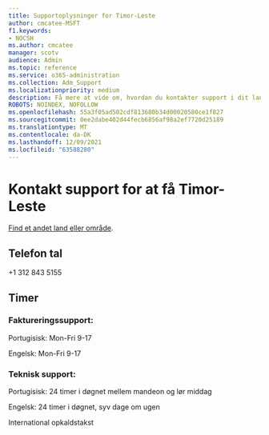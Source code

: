 ```yaml
---
title: Supportoplysninger for Timor-Leste
author: cmcatee-MSFT
f1.keywords:
- NOCSH
ms.author: cmcatee
manager: scotv
audience: Admin
ms.topic: reference
ms.service: o365-administration
ms.collection: Adm_Support
ms.localizationpriority: medium
description: Få mere at vide om, hvordan du kontakter support i dit land eller område.
ROBOTS: NOINDEX, NOFOLLOW
ms.openlocfilehash: 55a3f05ad502cdf813680b34d00020580ce1f827
ms.sourcegitcommit: 0ee2dabe402d44fecb6856af98a2ef7720d25189
ms.translationtype: MT
ms.contentlocale: da-DK
ms.lasthandoff: 12/09/2021
ms.locfileid: "63588280"
---
```

# <a name="contact-support-for-timor-leste"></a>Kontakt support for at få Timor-Leste

[Find et andet land eller område](../get-help-support.md).

## <a name="phone-number"></a>Telefon tal
+1 312 843 5155

## <a name="hours"></a>Timer
### <a name="billing-support"></a>Faktureringssupport:

Portugisisk: Mon-Fri 9-17

Engelsk: Mon-Fri 9-17

### <a name="technical-support"></a>Teknisk support:

Portugisisk: 24 timer i døgnet mellem mandeon og lør middag

Engelsk: 24 timer i døgnet, syv dage om ugen

International opkaldstakst
